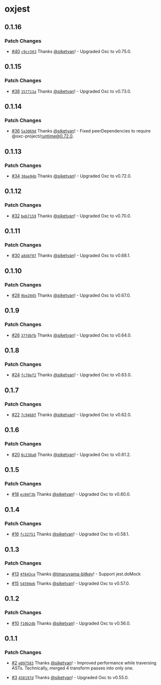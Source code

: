 # oxjest

## 0.1.16

### Patch Changes

- [#40](https://github.com/bitkey-oss/oxjest/pull/40) [`c9cc563`](https://github.com/bitkey-oss/oxjest/commit/c9cc5631adc99c3750365c50cf32ddc8bb8e0ffc) Thanks [@siketyan](https://github.com/siketyan)! - Upgraded Oxc to v0.75.0.

## 0.1.15

### Patch Changes

- [#38](https://github.com/bitkey-oss/oxjest/pull/38) [`157711a`](https://github.com/bitkey-oss/oxjest/commit/157711a00bb86edad522a7995562e53e6a8fd836) Thanks [@siketyan](https://github.com/siketyan)! - Upgraded Oxc to v0.73.0.

## 0.1.14

### Patch Changes

- [#36](https://github.com/bitkey-oss/oxjest/pull/36) [`5a3069d`](https://github.com/bitkey-oss/oxjest/commit/5a3069d16aa620af5ba4451264b854603926dfb6) Thanks [@siketyan](https://github.com/siketyan)! - Fixed peerDependencies to require @oxc-project/runtime@0.72.0.

## 0.1.13

### Patch Changes

- [#34](https://github.com/bitkey-oss/oxjest/pull/34) [`30ae94b`](https://github.com/bitkey-oss/oxjest/commit/30ae94b7778a9ea49c2afc52bc642e062ef67451) Thanks [@siketyan](https://github.com/siketyan)! - Upgraded Oxc to v0.72.0.

## 0.1.12

### Patch Changes

- [#32](https://github.com/bitkey-oss/oxjest/pull/32) [`beb7159`](https://github.com/bitkey-oss/oxjest/commit/beb715938d826b81960c53dd69721147d78e5307) Thanks [@siketyan](https://github.com/siketyan)! - Upgraded Oxc to v0.70.0.

## 0.1.11

### Patch Changes

- [#30](https://github.com/bitkey-oss/oxjest/pull/30) [`a8d4f07`](https://github.com/bitkey-oss/oxjest/commit/a8d4f075c623b403a3ba8a0506cc4cde870ad69b) Thanks [@siketyan](https://github.com/siketyan)! - Upgraded Oxc to v0.68.1.

## 0.1.10

### Patch Changes

- [#28](https://github.com/bitkey-oss/oxjest/pull/28) [`9be2045`](https://github.com/bitkey-oss/oxjest/commit/9be2045d247b6a3a7ba5047143e8247bfaffccfc) Thanks [@siketyan](https://github.com/siketyan)! - Upgraded Oxc to v0.67.0.

## 0.1.9

### Patch Changes

- [#26](https://github.com/bitkey-oss/oxjest/pull/26) [`37fdbfb`](https://github.com/bitkey-oss/oxjest/commit/37fdbfb1ecb71266c79d7aeb0f4cbee49664c73c) Thanks [@siketyan](https://github.com/siketyan)! - Upgraded Oxc to v0.64.0.

## 0.1.8

### Patch Changes

- [#24](https://github.com/bitkey-oss/oxjest/pull/24) [`fc70ef2`](https://github.com/bitkey-oss/oxjest/commit/fc70ef29019e72de53d2f6dae15c09ab4a9c475a) Thanks [@siketyan](https://github.com/siketyan)! - Upgraded Oxc to v0.63.0.

## 0.1.7

### Patch Changes

- [#22](https://github.com/bitkey-oss/oxjest/pull/22) [`7c9468f`](https://github.com/bitkey-oss/oxjest/commit/7c9468f4b88dc51435dae83e9c8badfb8cd3c771) Thanks [@siketyan](https://github.com/siketyan)! - Upgraded Oxc to v0.62.0.

## 0.1.6

### Patch Changes

- [#20](https://github.com/bitkey-oss/oxjest/pull/20) [`0c238a0`](https://github.com/bitkey-oss/oxjest/commit/0c238a0f78ccea73560cad1e2b4b22cca55009f7) Thanks [@siketyan](https://github.com/siketyan)! - Upgraded Oxc to v0.61.2.

## 0.1.5

### Patch Changes

- [#18](https://github.com/bitkey-oss/oxjest/pull/18) [`ec04f3b`](https://github.com/bitkey-oss/oxjest/commit/ec04f3b4af718567614829a878602656c47dfb2e) Thanks [@siketyan](https://github.com/siketyan)! - Upgraded Oxc to v0.60.0.

## 0.1.4

### Patch Changes

- [#16](https://github.com/bitkey-oss/oxjest/pull/16) [`fc32751`](https://github.com/bitkey-oss/oxjest/commit/fc32751cbb82dd4222397ecf281536cf328be037) Thanks [@siketyan](https://github.com/siketyan)! - Upgraded Oxc to v0.58.1.

## 0.1.3

### Patch Changes

- [#13](https://github.com/bitkey-oss/oxjest/pull/13) [`4f643ce`](https://github.com/bitkey-oss/oxjest/commit/4f643cea3dd99a02ee675ddf71dec4940530259c) Thanks [@tmaruyama-bitkey](https://github.com/tmaruyama-bitkey)! - Support jest.doMock

- [#15](https://github.com/bitkey-oss/oxjest/pull/15) [`54594eb`](https://github.com/bitkey-oss/oxjest/commit/54594ebe80e0be063db0997a8d1a5b3cec3435c6) Thanks [@siketyan](https://github.com/siketyan)! - Upgraded Oxc to v0.57.0.

## 0.1.2

### Patch Changes

- [#10](https://github.com/bitkey-oss/oxjest/pull/10) [`f10b2db`](https://github.com/bitkey-oss/oxjest/commit/f10b2dba21ae2c8073e7addf9651cb78a987621a) Thanks [@siketyan](https://github.com/siketyan)! - Upgraded Oxc to v0.56.0.

## 0.1.1

### Patch Changes

- [#2](https://github.com/bitkey-oss/oxjest/pull/2) [`e097583`](https://github.com/bitkey-oss/oxjest/commit/e09758333eddd5a05c3ae225910d0c644e785016) Thanks [@siketyan](https://github.com/siketyan)! - Improved performance while traversing ASTs. Technically, merged 4 transform passes into only one.

- [#3](https://github.com/bitkey-oss/oxjest/pull/3) [`458197d`](https://github.com/bitkey-oss/oxjest/commit/458197d07e17134e7df333f49a0588aea1e1f06b) Thanks [@siketyan](https://github.com/siketyan)! - Upgraded Oxc to v0.55.0.
